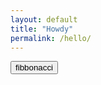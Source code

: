 ```yaml
---
layout: default
title: "Howdy"
permalink: /hello/
---
```


<button OnClick="outputfib()">fibbonacci</button>
<span id="span"></span>
<script>
    function fib(n) {
        if (n < 3) return 1;
        return fib(n - 2) + fib(n - 1);
      }
function outputfib() {
    const val = 1;
const n=parseInt(val.value, 10);
const span=document.getElementById("span");
span.textContent=fib(n);
}
</script>
